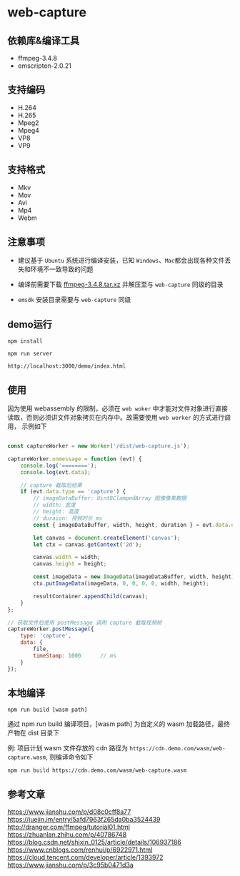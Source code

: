 # web-capture

## 依赖库&编译工具

* ffmpeg-3.4.8
* emscripten-2.0.21

## 支持编码

* H.264
* H.265
* Mpeg2
* Mpeg4
* VP8
* VP9

## 支持格式

* Mkv
* Mov
* Avi
* Mp4
* Webm

## 注意事项

* 建议基于 `Ubuntu` 系统进行编译安装，已知 `Windows`、`Mac`都会出现各种文件丢失和环境不一致导致的问题

* 编译前需要下载 [ffmpeg-3.4.8.tar.xz](http://ffmpeg.org/releases/ffmpeg-3.4.8.tar.xz) 并解压至与 `web-capture` 同级的目录

* `emsdk` 安装目录需要与 `web-capture` 同级


## demo运行

```
npm install

npm run server

http://localhost:3000/demo/index.html

```

## 使用

因为使用 webassembly 的限制，必须在 `web woker` 中才能对文件对象进行直接读取，否则必须讲文件对象拷贝在内存中。故需要使用 `web worker` 的方式进行调用， 示例如下

```js

const captureWorker = new Worker('/dist/web-capture.js');

captureWorker.onmessage = function (evt) {
    console.log('========');
    console.log(evt.data);

    // capture 截取后结果
    if (evt.data.type == 'capture') {
        // imageDataBuffer: Uint8ClampedArray 图像像素数据
        // width: 宽度
        // height: 高度
        // duraion: 视频时长 ms
        const { imageDataBuffer, width, height, duration } = evt.data.data;

        let canvas = document.createElement('canvas');
        let ctx = canvas.getContext('2d');

        canvas.width = width;
        canvas.height = height;

        const imageData = new ImageData(imageDataBuffer, width, height);
        ctx.putImageData(imageData, 0, 0, 0, 0, width, height);

        resultContainer.appendChild(canvas);
    }
};

// 获取文件后使用 postMessage 调用 capture 截取视频帧
captureWorker.postMessage({
    type: 'capture',
    data: {
        file,
        timeStamp: 1000      // ms
    }
});

```

## 本地编译

```
npm run build [wasm path]
```

通过 npm run build 编译项目，[wasm path] 为自定义的 wasm 加载路径，最终产物在 dist 目录下

例: 项目计划 wasm 文件存放的 cdn 路径为 `https://cdn.demo.com/wasm/web-capture.wasm`, 则编译命令如下 

```
npm run build https://cdn.demo.com/wasm/web-capture.wasm
```

## 参考文章

https://www.jianshu.com/p/d08c0cff8a77
https://juejin.im/entry/5afd7963f265da0ba3524439
http://dranger.com/ffmpeg/tutorial01.html
https://zhuanlan.zhihu.com/p/40786748
https://blog.csdn.net/shixin_0125/article/details/106937186
https://www.cnblogs.com/renhui/p/6922971.html
https://cloud.tencent.com/developer/article/1393972
https://www.jianshu.com/p/3c95b0471d3a

